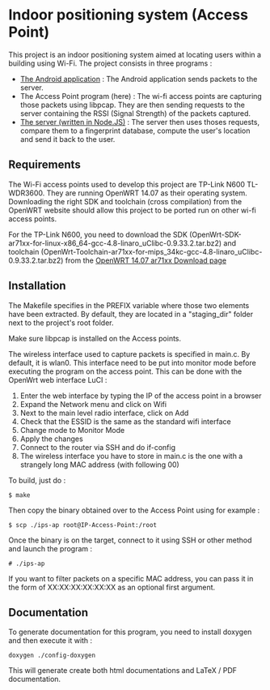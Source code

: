 # Indoor positioning system (Access Point)

This project is an indoor positioning system aimed at locating users within a building using Wi-Fi. The project consists in three programs :
- [The Android application](https://github.com/FlorianeEnnaji/indoor-positioning-system-android) : The Android application sends packets to the server.
- The Access Point program (here) : The wi-fi access points are capturing those packets using libpcap. They are then sending requests to the server containing the RSSI (Signal Strength) of the packets captured.
- [The server (written in Node.JS)](https://github.com/FlorianeEnnaji/indoor-positioning-system-server) : The server then uses thoses requests, compare them to a fingerprint database, compute the user's location and send it back to the user.

## Requirements

The Wi-Fi access points used to develop this project are TP-Link N600 TL-WDR3600. They are running OpenWRT 14.07 as their operating system. Downloading the right SDK and toolchain (cross compilation) from the OpenWRT website should allow this project to be ported run on other wi-fi access points.

For the TP-Link N600, you need to download the SDK (OpenWrt-SDK-ar71xx-for-linux-x86_64-gcc-4.8-linaro_uClibc-0.9.33.2.tar.bz2)
and toolchain (OpenWrt-Toolchain-ar71xx-for-mips_34kc-gcc-4.8-linaro_uClibc-0.9.33.2.tar.bz2) from the [OpenWRT 14.07 ar71xx Download page](https://downloads.openwrt.org/barrier_breaker/14.07/ar71xx/generic/)

## Installation

The Makefile specifies in the PREFIX variable where those two elements have been extracted. By default, they are located in a "staging_dir" folder next to the project's root folder.

Make sure libpcap is installed on the Access points.

The wireless interface used to capture packets is specified in main.c. By default, it is wlan0. This interface need to be put into monitor mode before executing the program on the access point. This can be done with the OpenWrt web interface LuCI :

1. Enter the web interface by typing the IP of the access point in a browser
2. Expand the Network menu and click on Wifi
3. Next to the main level radio interface, click on Add
4. Check that the ESSID is the same as the standard wifi interface
5. Change mode to Monitor Mode
6. Apply the changes
7. Connect to the router via SSH and do if-config
8. The wireless interface you have to store in main.c is the one with a strangely long MAC address (with following 00)


To build, just do :
```
$ make
```

Then copy the binary obtained over to the Access Point using for example :
```
$ scp ./ips-ap root@IP-Access-Point:/root
```

Once the binary is on the target, connect to it using SSH or other method and launch the program :
```
# ./ips-ap
```
If you want to filter packets on a specific MAC address, you can pass it in the form of XX:XX:XX:XX:XX:XX as an optional first argument.

## Documentation

To generate documentation for this program, you need to install doxygen and then execute it with :
```
doxygen ./config-doxygen
```

This will generate create both html documentations and LaTeX / PDF documentation.
